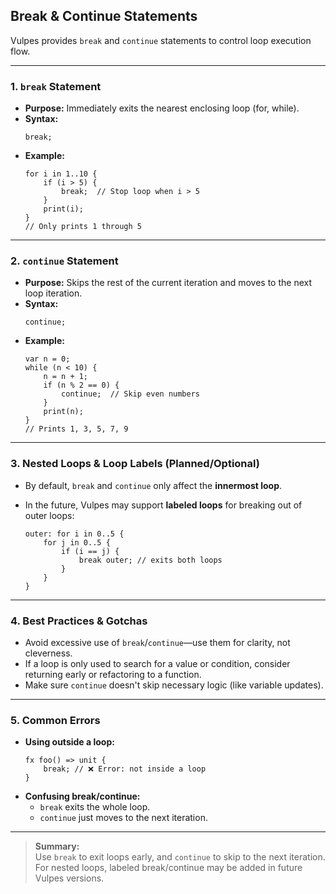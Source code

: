 ## Break & Continue Statements

Vulpes provides `break` and `continue` statements to control loop execution flow.

---

### 1. **`break` Statement**

- **Purpose:** Immediately exits the nearest enclosing loop (for, while).
- **Syntax:**
  ```vlp
  break;
  ```
- **Example:**
  ```vlp
  for i in 1..10 {
      if (i > 5) {
          break;  // Stop loop when i > 5
      }
      print(i);
  }
  // Only prints 1 through 5
  ```

---

### 2. **`continue` Statement**

- **Purpose:** Skips the rest of the current iteration and moves to the next loop iteration.
- **Syntax:**
  ```vlp
  continue;
  ```
- **Example:**
  ```vlp
  var n = 0;
  while (n < 10) {
      n = n + 1;
      if (n % 2 == 0) {
          continue;  // Skip even numbers
      }
      print(n);
  }
  // Prints 1, 3, 5, 7, 9
  ```

---

### 3. **Nested Loops & Loop Labels (Planned/Optional)**

- By default, `break` and `continue` only affect the **innermost loop**.
- In the future, Vulpes may support **labeled loops** for breaking out of outer loops:

    ```vlp
    outer: for i in 0..5 {
        for j in 0..5 {
            if (i == j) {
                break outer; // exits both loops
            }
        }
    }
    ```

---

### 4. **Best Practices & Gotchas**

- Avoid excessive use of `break`/`continue`—use them for clarity, not cleverness.
- If a loop is only used to search for a value or condition, consider returning early or refactoring to a function.
- Make sure `continue` doesn't skip necessary logic (like variable updates).

---

### 5. **Common Errors**

- **Using outside a loop:**
  ```vlp
  fx foo() => unit {
      break; // ❌ Error: not inside a loop
  }
  ```
- **Confusing break/continue:**
  - `break` exits the whole loop.
  - `continue` just moves to the next iteration.

---

> **Summary:**  
> Use `break` to exit loops early, and `continue` to skip to the next iteration.  
> For nested loops, labeled break/continue may be added in future Vulpes versions.

